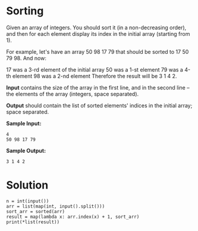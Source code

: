 # Sorting

Given an array of integers. You should sort it (in a non-decreasing order), and then for each element display its index in the initial array (starting from 1).

For example, let's have an array 50 98 17 79 that should be sorted to 17 50 79 98. And now:

17 was a 3-rd element of the initial array 
50 was a 1-st element 
79 was a 4-th element 
98 was a 2-nd element
Therefore the result will be 3 1 4 2.

**Input** contains the size of the array in the first line, and in the second line – the elements of the array (integers, space separated).

**Output** should contain the list of sorted elements' indices in the initial array; space separated.

**Sample Input:**
```
4
50 98 17 79
```
**Sample Output:**
```
3 1 4 2
```
# Solution
```
n = int(input())
arr = list(map(int, input().split()))
sort_arr = sorted(arr)
result = map(lambda x: arr.index(x) + 1, sort_arr)
print(*list(result))
```